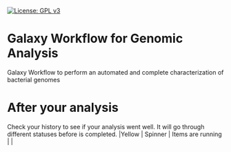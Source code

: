 [![License: GPL v3](https://img.shields.io/badge/License-GPL%20v3-blue.svg)](https://www.gnu.org/licenses/gpl-3.0)


# Galaxy Workflow for Genomic Analysis
Galaxy Workflow to perform an automated and complete characterization of bacterial genomes


# After your analysis
Check your history to see if your analysis went well. It will go through different statuses before is completed. 
|Yellow | Spinner | Items are running |   |

